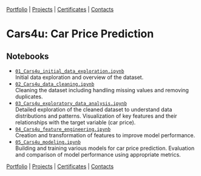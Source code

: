[Portfolio](https://github.com/daluchkin/data-analyst-portfolio) |  [Projects](https://github.com/daluchkin/data-analyst-portfolio/blob/main/projects.md) | [Certificates](https://github.com/daluchkin/data-analyst-portfolio/blob/main/certificates.md) | [Contacts](https://github.com/daluchkin/data-analyst-portfolio#my_contacts)

# Cars4u: Car Price Prediction

## Notebooks
+ [`01_Cars4u_initial_data_exploration.ipynb`](./01_Cars4u_initial_data_exploration.ipynb)\
  Initial data exploration and overview of the dataset.
+ [`02_Cars4u_data_cleaning.ipynb`](./02_Cars4u_data_cleaning.ipynb)\
  Cleaning the dataset including handling missing values and removing duplicates.
+ [`03_Cars4u_exploratory_data_analysis.ipynb`](./03_Cars4u_exploratory_data_analysis.ipynb)\
  Detailed exploration of the cleaned dataset to understand data distributions and patterns. Visualization of key features and their relationships with the target variable (car price).
+ [`04_Cars4u_feature_engineering.ipynb`](./04_Cars4u_feature_engineering.ipynb)\
  Creation and transformation of features to improve model performance.
+ [`05_Cars4u_modeling.ipynb`](./05_Cars4u_modeling.ipynb)\
  Building and training various models for car price prediction. Evaluation and comparison of model performance using appropriate metrics.


[Portfolio](https://github.com/daluchkin/data-analyst-portfolio) |  [Projects](https://github.com/daluchkin/data-analyst-portfolio/blob/main/projects.md) | [Certificates](https://github.com/daluchkin/data-analyst-portfolio/blob/main/certificates.md) | [Contacts](https://github.com/daluchkin/data-analyst-portfolio#my_contacts)